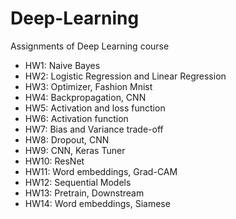 # Deep-Learning
Assignments of Deep Learning course
- HW1: Naive Bayes
- HW2: Logistic Regression and Linear Regression
- HW3: Optimizer, Fashion Mnist
- HW4: Backpropagation, CNN
- HW5: Activation and loss function
- HW6: Activation function
- HW7: Bias and Variance trade-off
- HW8: Dropout, CNN
- HW9: CNN, Keras Tuner
- HW10: ResNet
- HW11: Word embeddings, Grad-CAM
- HW12: Sequential Models
- HW13: Pretrain, Downstream
- HW14: Word embeddings, Siamese
